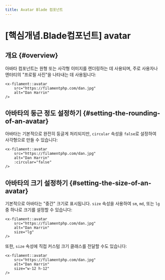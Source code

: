 ```yaml
---
title: Avatar Blade 컴포넌트
---
```

# [핵심개념.Blade컴포넌트] avatar
## 개요 {#overview}

아바타 컴포넌트는 원형 또는 사각형 이미지를 렌더링하는 데 사용되며, 주로 사용자나 엔터티의 "프로필 사진"을 나타내는 데 사용됩니다:

```blade
<x-filament::avatar
    src="https://filamentphp.com/dan.jpg"
    alt="Dan Harrin"
/>
```

## 아바타의 둥근 정도 설정하기 {#setting-the-rounding-of-an-avatar}

아바타는 기본적으로 완전히 둥글게 처리되지만, `circular` 속성을 `false`로 설정하여 사각형으로 만들 수 있습니다:

```blade
<x-filament::avatar
    src="https://filamentphp.com/dan.jpg"
    alt="Dan Harrin"
    :circular="false"
/>
```

## 아바타의 크기 설정하기 {#setting-the-size-of-an-avatar}

기본적으로 아바타는 "중간" 크기로 표시됩니다. `size` 속성을 사용하여 `sm`, `md`, 또는 `lg` 중 하나로 크기를 설정할 수 있습니다:

```blade
<x-filament::avatar
    src="https://filamentphp.com/dan.jpg"
    alt="Dan Harrin"
    size="lg"
/>
```

또한, `size` 속성에 직접 커스텀 크기 클래스를 전달할 수도 있습니다:

```blade
<x-filament::avatar
    src="https://filamentphp.com/dan.jpg"
    alt="Dan Harrin"
    size="w-12 h-12"
/>
```
